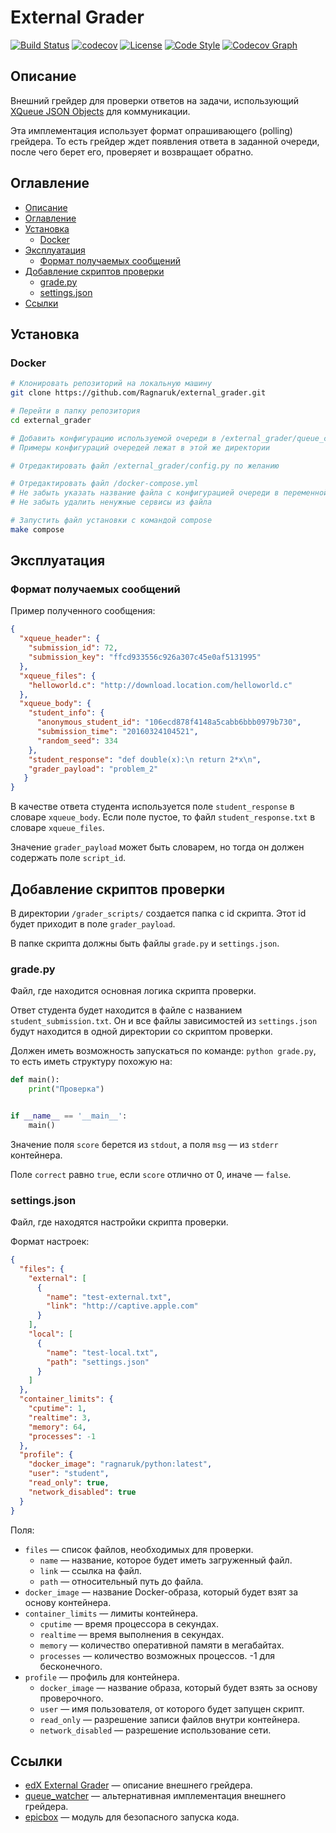 # External Grader
[![Build Status](https://travis-ci.com/Ragnaruk/external_grader.svg?branch=master)](https://travis-ci.com/Ragnaruk/external_grader)
[![codecov](https://codecov.io/gh/Ragnaruk/external_grader/branch/master/graph/badge.svg)](https://codecov.io/gh/Ragnaruk/external_grader)
[![License](https://img.shields.io/badge/license-MIT-lightgrey.svg)](https://github.com/Ragnaruk/external_grader/blob/master/LICENSE)
[![Code Style](https://img.shields.io/badge/code%20style-black-000000.svg)](https://github.com/psf/black)
[![Codecov Graph](https://codecov.io/gh/Ragnaruk/external_grader/branch/master/graphs/icicle.svg)](https://codecov.io/gh/Ragnaruk/external_grader/branch/master/graphs/icicle.svg)

## Описание
Внешний грейдер для проверки ответов на задачи, использующий [XQueue JSON Objects](https://edx.readthedocs.io/projects/edx-partner-course-staff/en/latest/exercises_tools/external_graders.html#xqueue-json-objects) для коммуникации.

Эта имплементация использует формат опрашивающего (polling) грейдера. То есть грейдер ждет появления ответа в заданной очереди, после чего берет его, проверяет и возвращает обратно.

## Оглавление
* [Описание](#Описание)
* [Оглавление](#Оглавление)
* [Установка](#Установка)
    * [Docker](#Docker)
* [Эксплуатация](#Эксплуатация)
    * [Формат получаемых сообщений](#Формат-получаемых-сообщений)
* [Добавление скриптов проверки](#Добавление-скриптов-проверки)
    * [grade.py](#gradepy)
    * [settings.json](#settingsjson)
* [Ссылки](#Ссылки)

## Установка
### Docker
```bash
# Клонировать репозиторий на локальную машину
git clone https://github.com/Ragnaruk/external_grader.git

# Перейти в папку репозитория
cd external_grader

# Добавить конфигурацию используемой очереди в /external_grader/queue_configuration/
# Примеры конфигураций очередей лежат в этой же директории

# Отредактировать файл /external_grader/config.py по желанию

# Отредактировать файл /docker-compose.yml
# Не забыть указать название файла с конфигурацией очереди в переменной окружения QUEUE_CONFIG_NAME
# Не забыть удалить ненужные сервисы из файла

# Запустить файл установки с командой compose
make compose
```

## Эксплуатация
### Формат получаемых сообщений
Пример полученного сообщения:
```json
{
  "xqueue_header": {
    "submission_id": 72,
    "submission_key": "ffcd933556c926a307c45e0af5131995"
  },
  "xqueue_files": {
    "helloworld.c": "http://download.location.com/helloworld.c"
  },
  "xqueue_body": {
    "student_info": {
      "anonymous_student_id": "106ecd878f4148a5cabb6bbb0979b730",
      "submission_time": "20160324104521",
      "random_seed": 334
    },
    "student_response": "def double(x):\n return 2*x\n",
    "grader_payload": "problem_2"
   }
}
```

В качестве ответа студента используется поле `student_response` в словаре `xqueue_body`.
Если поле пустое, то файл `student_response.txt` в словаре `xqueue_files`.

Значение `grader_payload` может быть словарем, но тогда он должен содержать поле `script_id`.


## Добавление скриптов проверки
В директории `/grader_scripts/` создается папка с id скрипта. Этот id будет приходит в поле `grader_payload`.

В папке скрипта должны быть файлы `grade.py` и `settings.json`.

### grade.py
Файл, где находится основная логика скрипта проверки.

Ответ студента будет находится в файле с названием `student_submission.txt`.
Он и все файлы зависимостей из `settings.json` будут находится в одной директории со скриптом проверки.

Должен иметь возможность запускаться по команде: `python grade.py`, то есть иметь структуру похожую на:
```python
def main():
    print("Проверка")


if __name__ == '__main__':
    main()
```

Значение поля `score` берется из `stdout`, а поля `msg` — из `stderr` контейнера.

Поле `correct` равно `true`, если `score` отлично от 0, иначе — `false`.

### settings.json
Файл, где находятся настройки скрипта проверки.

Формат настроек:
```json
{
  "files": {
    "external": [
      {
        "name": "test-external.txt",
        "link": "http://captive.apple.com"
      }
    ],
    "local": [
      {
        "name": "test-local.txt",
        "path": "settings.json"
      }
    ]
  },
  "container_limits": {
    "cputime": 1,
    "realtime": 3,
    "memory": 64,
    "processes": -1
  },
  "profile": {
    "docker_image": "ragnaruk/python:latest",
    "user": "student",
    "read_only": true,
    "network_disabled": true
  }
}
```

Поля:
* `files` — список файлов, необходимых для проверки.
    * `name` — название, которое будет иметь загруженный файл.
    * `link` — ссылка на файл.
    * `path` — относительный путь до файла.
* `docker_image` — название Docker-образа, который будет взят за основу контейнера.
* `container_limits` — лимиты контейнера.
    * `cputime` — время процессора в секундах. 
    * `realtime` — время выполнения в секундах.
    * `memory` — количество оперативной памяти в мегабайтах.
    * `processes` — количество возможных процессов. -1 для бесконечного.
* `profile` — профиль для контейнера.
    * `docker_image` — название образа, который будет взять за основу проверочного.
    * `user` — имя пользователя, от которого будет запущен скрипт.
    * `read_only` — разрешение записи файлов внутри контейнера.
    * `network_disabled` — разрешение использование сети.

## Ссылки
* [edX External Grader](https://edx.readthedocs.io/projects/edx-partner-course-staff/en/latest/exercises_tools/external_graders.html) — описание внешнего грейдера.
* [queue_watcher](https://github.com/edx/xqueue-watcher) — альтернативная имплементация внешнего грейдера.
* [epicbox](https://github.com/StepicOrg/epicbox) — модуль для безопасного запуска кода.
